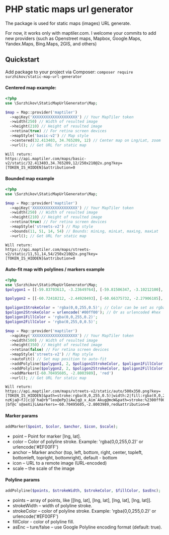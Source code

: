 # PHP static maps url generator
The package is used for static maps (images) URL generate. 

For now, it works only with maptiler.com. I welcome your commits to add new providers (such as Openstreet maps, Mapbox, Google.Maps, Yandex.Maps, Bing.Maps, 2GIS, and others)

## Quickstart
Add package to your project via Composer:
`composer require surzhikov/static-map-url-generator`

#### Centered map example:
```php
<?php
use \Surzhikov\StaticMapUrlGenerator\Map;

$map = Map::provider('maptiler')
  ->apiKey('XXXXXXXXXXXXXXXXXXXX') // Your MapTiler token
  ->width(250) // Width of resulted image
  ->height(210) // Height of resulted image
  ->retina(true) // For retina screen devices
  ->mapStyle('basic-v2') // Map style 
  ->centered(32.413403, 34.765209, 12) // Center map on Lng/Lat, zoom
  ->url(); // Get URL for static map
```
```
Will return:
https://api.maptiler.com/maps/basic-v2/static/32.413403,34.765209,12/250x210@2x.png?key=[TOKEN_IS_HIDDEN]&attribution=0
```

#### Bounded map example
```php
<?php
use \Surzhikov\StaticMapUrlGenerator\Map;

$map = Map::provider('maptiler')
  ->apiKey('XXXXXXXXXXXXXXXXXXXX') // Your MapTiler token
  ->width(250) // Width of resulted image
  ->height(210) // Height of resulted image
  ->retina(true) // For retina screen devices
  ->mapStyle('streets-v2') // Map style 
  ->bounds(11, 51, 14, 54) // Bounds: minLng, minLat, maxLng, maxLat
  ->url(); // Get URL for static map
```
```
Will return:
https://api.maptiler.com/maps/streets-v2/static/11,51,14,54/250x210@2x.png?key=[TOKEN_IS_HIDDEN]&attribution=0
```

#### Auto-fit map with polylines / markers example
```php
<?php
use \Surzhikov\StaticMapUrlGenerator\Map;
$polygon1 = [[-59.83703613, -3.23649764], [-59.81506347, -3.10212100], [-59.83154296, -3.05001113], [-59.89746093, -2.99789874], [-59.94689941, -2.95675562], [-59.90020751, -2.86349227], [-59.86450195, -2.78942477], [-59.95239257, -2.75376097], [-60.00457763, -2.87446482], [-59.99633789, -2.82508749], [-60.02105712, -2.70986560], [-60.08148193, -2.71260911], [-60.08148193, -2.84703323], [-60.08697509, -2.91286794], [-60.40008544, -2.97047016], [-60.55938720, -3.14600100], [-60.55664062, -3.39279086], [-60.29571533, -3.77655930], [-59.96063232, -3.44488305], [-59.83703613, -3.23649764]];

$polygon2 = [[-60.72418212, -2.44920493], [-60.66375732, -2.27906185], [-60.63629150, -2.11713280], [-60.77087402, -2.00459579], [-60.93292236, -2.00734069], [-61.06201171, -2.08694073], [-61.06201171, -2.37785715], [-60.79559326, -2.57817004], [-60.72418212, -2.44920493]];

$poligon1StrokeColor = 'rgba(0,0,255,0.5)'; // Color can be set as rgba()
$poligon2StrokeColor = urlencode('#00ff00'); // Or as urlencoded #hex
$poligon1FillColor = 'rgba(0,0,255,0.2)'; 
$poligon2FillColor = 'rgba(0,255,0,0.5)'; 

$map = Map::provider('maptiler')
  ->apiKey('XXXXXXXXXXXXXXXXXXXX') // Your MapTiler token
  ->width(500) // Width of resulted image
  ->height(350) // Height of resulted image
  ->retina(false) // For retina screen devices
  ->mapStyle('streets-v2') // Map style 
  ->autoFit() // Set map position to auto-fit
  ->addPolyline($polygon1, 2, $poligon1StrokeColor, $poligon1FillColor, true)
  ->addPolyline($polygon2, 2, $poligon2StrokeColor, $poligon2FillColor, true)
  ->addMarker([-60.70495605, -2.8003989], 'red')
  ->url(); // Get URL for static map
```

```
Will return:
https://api.maptiler.com/maps/streets-v2/static/auto/500x350.png?key=[TOKEN_IS_HIDDEN]&path=stroke:rgba(0,0,255,0.5)|width:2|fill:rgba(0,0,255,0.2)|enc:bcwRn|elJ{fYkhCudI~eBudI~zKc`G~sH}eQybH}mMe~E{}EhdPjqVdeIqsHor@coUnyCbPrxJbgY?nzKja@~fJ|c|@`ha@rb^leo@ePp}iAw}q@_x_Aim`Akug@mcW&path=stroke:%2300ff00|width:2|fill:rgba(0,255,0,0.5)|enc:nj}MbesqJkf`@sxJas^ujDi~TbhYbPxs^npNxeXfyw@?|bf@c`s@aeXi}L&markers=-60.70495605,-2.8003989,red&attribution=0
```

#### Marker params
```php
addMarker($point, $color, $anchor, $icon, $scale);
```
- point – Point for marker [lng, lat].
- color – Color of polyline stroke. Example: 'rgba(0,0,255,0.2)' or urlencode('#EF00FF')
- anchor – Marker anchor (top, left, bottom, right, center, topleft, bottomleft, topright, bottomright), default - bottom
- icon – URL to a remote image (URL-encoded)
- scale – the scale of the image

#### Polyline params
```php
addPolyline($points, $strokeWidth, $strokeColor, $fillColor, $asEnc);
```
- points – array of points, like [[lng, lat], [lng, lat], [lng, lat], [lng, lat]].
- strokeWidth – width of polyline stroke.
- strokeColor – color of polyline stroke. Example: 'rgba(0,0,255,0.2)' or urlencode('#EF00FF')
- fillColor - color of polyline fill.
- asEnc – ture/false – use Google Polyline encoding format (default: true).
